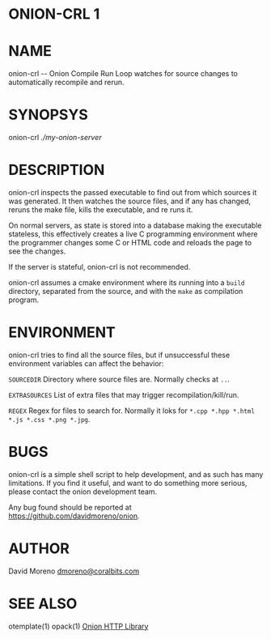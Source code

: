 # ONION-CRL 1
# NAME
onion-crl -- Onion Compile Run Loop watches for source changes to automatically recompile and rerun.

# SYNOPSYS
onion-crl *./my-onion-server*

# DESCRIPTION
onion-crl inspects the passed executable to find out from which sources it was
generated. It then watches the source files, and if any has changed, reruns the
make file, kills the executable, and re runs it.

On normal servers, as state is stored into a database making the executable
stateless, this effectively creates a live C programming environment where the
programmer changes some C or HTML code and reloads the page to see the changes.

If the server is stateful, onion-crl is not recommended.

onion-crl assumes a cmake environment where its running into a `build` directory,
separated from the source, and with the `make` as compilation program.

# ENVIRONMENT
onion-crl tries to find all the source files, but if unsuccessful these
environment variables can affect the behavior:

`SOURCEDIR`
 Directory where source files are. Normally checks at `..`.

`EXTRASOURCES`
 List of extra files that may trigger recompilation/kill/run.

`REGEX`
 Regex for files to search for. Normally it loks for
 `*.cpp *.hpp *.html *.js *.css *.png *.jpg`.

# BUGS
onion-crl is a simple shell script to help development, and as such has many
limitations. If you find it useful, and want to do something more serious, please
contact the onion development team.

Any bug found should be reported at https://github.com/davidmoreno/onion.

# AUTHOR
David Moreno <dmoreno@coralbits.com>

# SEE ALSO
otemplate(1) opack(1)
[Onion HTTP Library](https://github.com/davidmoreno/onion)
